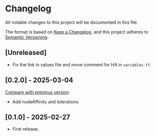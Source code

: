 # Changelog

All notable changes to this project will be documented in this file.

The format is based on [Keep a Changelog](https://keepachangelog.com/en/1.1.0/),
and this project adheres
to [Semantic Versioning](https://semver.org/spec/v2.0.0.html).

## [Unreleased]

- Fix the link in values file and move comment for HA in `variables.tf`.

## [0.2.0] - 2025-03-04

[Compare with previous version](https://github.com/sparkfabrik/terraform-helm-kyverno/compare/0.1.0...0.2.0)

- Add nodeAffinity and tolerations

## [0.1.0] - 2025-02-27

- First release.
